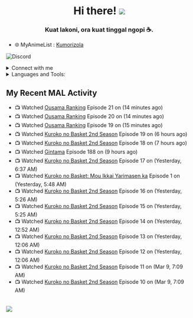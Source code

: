 <h1 align="center">Hi there! <img src="https://media.giphy.com/media/hvRJCLFzcasrR4ia7z/giphy.gif" width="25px"> </h1>
<h3 align="center">Kuat lakoni, ora kuat tinggal ngopi ☕.</h3>

- 🌐 MyAnimeList : [Kumorizola](https://myanimelist.net/animelist/Kumorizola)

![Discord](https://discord.c99.nl/widget/theme-3/761213268009943051.png)
<details>
      <summary>Connect with me</summary>
    <p align="left">
        <a href="https://www.facebook.com/kumori.hartley.1" target="blank"><img align="center"
                src="https://raw.githubusercontent.com/rahuldkjain/github-profile-readme-generator/master/src/images/icons/Social/facebook.svg"
                alt="kumori hartley" height="30" width="40" /></a>
        <a href="https://www.instagram.com/kumorizola/" target="blank"><img align="center"
                src="https://raw.githubusercontent.com/rahuldkjain/github-profile-readme-generator/master/src/images/icons/Social/instagram.svg"
                alt="kumorizola" height="30" width="40" /></a>
        <a href="https://discord.com" target="blank"><img align="center"
                src="https://raw.githubusercontent.com/rahuldkjain/github-profile-readme-generator/master/src/images/icons/Social/discord.svg"
                alt="Kumori#5882" height="30" width="40" /></a>
    </p>
</details>

<details>
    <summary align="left">Languages and Tools:</summary>
<p align="left">
      <a href="https://www.w3schools.com/css/" target="_blank">
        <img src="https://raw.githubusercontent.com/devicons/devicon/master/icons/css3/css3-original-wordmark.svg"
            alt="css3" width="40" height="40" /> </a> <a href="https://www.w3.org/html/" target="_blank"> <img
            src="https://raw.githubusercontent.com/devicons/devicon/master/icons/html5/html5-original-wordmark.svg"
            alt="html5" width="40" height="40" /> </a> <a href="https://www.java.com" target="_blank"> <img
            src="https://raw.githubusercontent.com/devicons/devicon/master/icons/java/java-original.svg" alt="java"
            width="40" height="40" /> </a> <a href="https://developer.mozilla.org/en-US/docs/Web/JavaScript"
            target="_blank"> <img
            src="https://raw.githubusercontent.com/devicons/devicon/master/icons/javascript/javascript-original.svg"
            alt="javascript" width="40" height="40" /> </a> <a href="https://nodejs.org" target="_blank"> <img
            src="https://raw.githubusercontent.com/devicons/devicon/master/icons/nodejs/nodejs-original-wordmark.svg"
            alt="nodejs" width="40" height="40" /> </a> <a href="https://www.python.org" target="_blank"> <img
            src="https://raw.githubusercontent.com/devicons/devicon/master/icons/python/python-original.svg"
            alt="python" width="40" height="40" /> </a> <a href="https://www.typescriptlang.org/" target="_blank"> <img
            src="https://raw.githubusercontent.com/devicons/devicon/master/icons/typescript/typescript-original.svg" 
            alt="typescript" width="40" height="40" /> </a> <a href="https://www.photoshop.com/en" target="_blank"> <img
            src="https://upload.wikimedia.org/wikipedia/commons/a/af/Adobe_Photoshop_CC_icon.svg" alt="photoshop" width="40" height="40"/> </a>
            <a href="https://www.adobe.com/products/premiere.html" target="_blank"> <img
            src="https://upload.wikimedia.org/wikipedia/commons/4/40/Adobe_Premiere_Pro_CC_icon.svg" alt="Premiere pro" width="40" height="40"/> </a>
            <a href="https://www.adobe.com/in/products/illustrator.html" target="_blank"> <img 
            src="https://upload.wikimedia.org/wikipedia/commons/f/fb/Adobe_Illustrator_CC_icon.svg" alt="illustrator" width="40" height="40"/> </a>
      
 </details>
 
 <h2> My Recent MAL Activity</h2>
<!-- MAL_ACTIVITY:start -->

- 📺 Watched [Ousama Ranking](https://MyAnimeList.net/anime.php?id=40834) Episode 21 on (14 minutes ago)
- 📺 Watched [Ousama Ranking](https://MyAnimeList.net/anime.php?id=40834) Episode 20 on (14 minutes ago)
- 📺 Watched [Ousama Ranking](https://MyAnimeList.net/anime.php?id=40834) Episode 19 on (15 minutes ago)
- 📺 Watched [Kuroko no Basket 2nd Season](https://MyAnimeList.net/anime.php?id=16894) Episode 19 on (6 hours ago)
- 📺 Watched [Kuroko no Basket 2nd Season](https://MyAnimeList.net/anime.php?id=16894) Episode 18 on (7 hours ago)
- 📺 Watched [Gintama](https://MyAnimeList.net/anime.php?id=918) Episode 188 on (9 hours ago)
- 📺 Watched [Kuroko no Basket 2nd Season](https://MyAnimeList.net/anime.php?id=16894) Episode 17 on (Yesterday, 6:37 AM)
- 📺 Watched [Kuroko no Basket: Mou Ikkai Yarimasen ka](https://MyAnimeList.net/anime.php?id=22125) Episode 1 on (Yesterday, 5:48 AM)
- 📺 Watched [Kuroko no Basket 2nd Season](https://MyAnimeList.net/anime.php?id=16894) Episode 16 on (Yesterday, 5:26 AM)
- 📺 Watched [Kuroko no Basket 2nd Season](https://MyAnimeList.net/anime.php?id=16894) Episode 15 on (Yesterday, 5:25 AM)
- 📺 Watched [Kuroko no Basket 2nd Season](https://MyAnimeList.net/anime.php?id=16894) Episode 14 on (Yesterday, 12:52 AM)
- 📺 Watched [Kuroko no Basket 2nd Season](https://MyAnimeList.net/anime.php?id=16894) Episode 13 on (Yesterday, 12:06 AM)
- 📺 Watched [Kuroko no Basket 2nd Season](https://MyAnimeList.net/anime.php?id=16894) Episode 12 on (Yesterday, 12:06 AM)
- 📺 Watched [Kuroko no Basket 2nd Season](https://MyAnimeList.net/anime.php?id=16894) Episode 11 on (Mar 9, 7:09 AM)
- 📺 Watched [Kuroko no Basket 2nd Season](https://MyAnimeList.net/anime.php?id=16894) Episode 10 on (Mar 9, 7:09 AM)

<!-- MAL_ACTIVITY:end -->

  
<h2 align="left"> <img src="https://media.discordapp.net/attachments/918405470073520168/919220018355523584/ezgif.com-gif-maker_1.gif">
